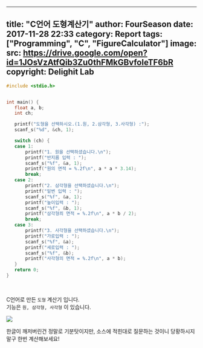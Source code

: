  ---
 title: "C언어 도형계산기"
 author: FourSeason
 date: 2017-11-28 22:33
 category: Report
 tags: ["Programming", "C", "FigureCalculator"]
 image:
 src: https://drive.google.com/open?id=1JOsVzAtfQib3Zu0thFMkGBvfoIeTF6bR
 copyright: Delighit Lab
 ---
 ```c
#include <stdio.h>


int main() {
	float a, b;
	int ch;

	printf("도형을 선택하시오.(1.원, 2.삼각형, 3.사각형) :");
	scanf_s("%d", &ch, 1);

	switch (ch) {
	case 1:
		printf("1. 원을 선택하셨습니다.\n");
		printf("반지름 입력 : ");
		scanf_s("%f", &a, 1);
		printf("원의 면적 = %.2f\n", a * a * 3.14);
		break;
	case 2:
		printf("2. 삼각형을 선택하셨습니다.\n");
		printf("밑변 입력 : ");
		scanf_s("%f", &a, 1);
		printf("높이입력 : ");
		scanf_s("%f", &b, 1);
		printf("삼각형릐 면적 = %.2f\n", a * b / 2);
		break;
	case 3:
		printf("3. 사각형을 선택하셨습니다.\n");
		printf("가로입력 : ");
		scanf_s("%f", &a);
		printf("세로입력 : ");
		scanf_s("%f", &b);
		printf("사각형의 면적 = %.2f\n", a * b);
	}
	return 0;
}
```
<br>

C언어로 만든 `도형` 계산기 입니다. <br>
기능은 `원, 삼각형, 사각형` 이 있습니다. <br>

<img scr="https://drive.google.com/open?id=18b4s2Mywj9StUcyDPIeU_nCd7lzAostM"> <br>
<img src="https://drive.google.com/open?id=1JOsVzAtfQib3Zu0thFMkGBvfoIeTF6bR"> <br>

한글이 깨저버린건 정말로 기분탓이지만, 소스에 적힌대로 질문하는 것이니 당황하시지말구 한번 계산해보세요!
